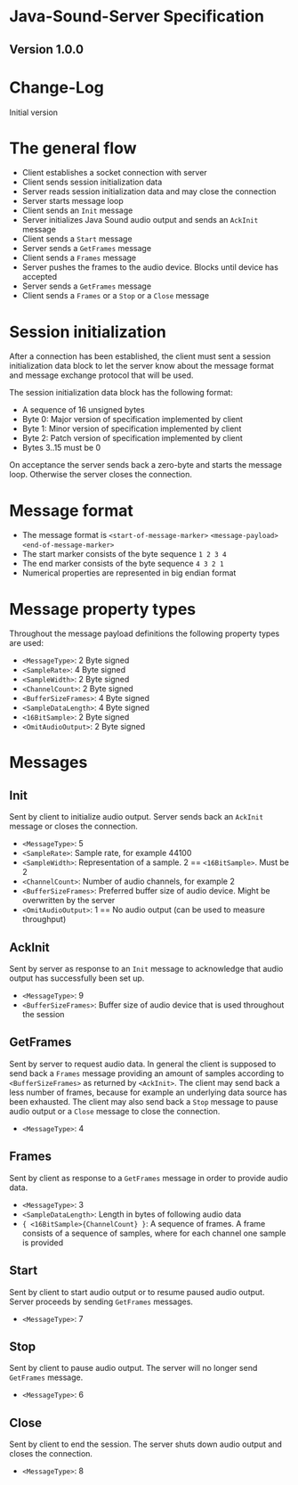 # Java-Sound-Server Specification

## Version 1.0.0

# Change-Log

Initial version

# The general flow

* Client establishes a socket connection with server
* Client sends session initialization data
* Server reads session initialization data and may close the connection
* Server starts message loop
* Client sends an `Init` message
* Server initializes Java Sound audio output and sends an `AckInit` message
* Client sends a `Start` message
* Server sends a `GetFrames` message
* Client sends a `Frames` message
* Server pushes the frames to the audio device. Blocks until device has accepted
* Server sends a `GetFrames` message
* Client sends a `Frames` or a `Stop` or a `Close` message

# Session initialization

After a connection has been established, the client must sent a session initialization
data block to let the server know about the message format and message exchange protocol
that will be used.

The session initialization data block has the following format:

* A sequence of 16 unsigned bytes
* Byte 0: Major version of specification implemented by client
* Byte 1: Minor version of specification implemented by client
* Byte 2: Patch version of specification implemented by client
* Bytes 3..15 must be 0

On acceptance the server sends back a zero-byte and starts the
message loop. Otherwise the server closes the connection.
    
# Message format

* The message format is `<start-of-message-marker>` `<message-payload>` `<end-of-message-marker>`
* The start marker consists of the byte sequence `1 2 3 4`
* The end marker consists of the byte sequence `4 3 2 1`
* Numerical properties are represented in big endian format

# Message property types

Throughout the message payload definitions the following property types are used: 

* `<MessageType>`: 2 Byte signed
* `<SampleRate>`: 4 Byte signed
* `<SampleWidth>`: 2 Byte signed
* `<ChannelCount>`: 2 Byte signed
* `<BufferSizeFrames>`: 4 Byte signed
* `<SampleDataLength>`: 4 Byte signed
* `<16BitSample>`: 2 Byte signed
* `<OmitAudioOutput>`: 2 Byte signed 

# Messages

## Init

Sent by client to initialize audio output. Server sends back an `AckInit` message or closes the connection.

* `<MessageType>`: 5
* `<SampleRate>`: Sample rate, for example 44100
* `<SampleWidth>`: Representation of a sample. 2 == `<16BitSample>`. Must be 2
* `<ChannelCount>`: Number of audio channels, for example 2
* `<BufferSizeFrames>`: Preferred buffer size of audio device. Might be overwritten by the server
* `<OmitAudioOutput>`: 1 == No audio output (can be used to measure throughput) 

## AckInit

Sent by server as response to an `Init` message to acknowledge that audio output has successfully been set up.

* `<MessageType>`: 9
* `<BufferSizeFrames>`: Buffer size of audio device that is used throughout the session

## GetFrames

Sent by server to request audio data. In general the client is supposed to send
back a `Frames` message providing an amount of samples according to `<BufferSizeFrames>`
as returned by `<AckInit>`.
The client may send back a less number of frames, because for example an underlying data source
has been exhausted.
The client may also send back a `Stop` message to pause audio output or a `Close` message
to close the connection.

* `<MessageType>`: 4

## Frames

Sent by client as response to a `GetFrames` message in order to provide audio data.

* `<MessageType>`: 3
* `<SampleDataLength>`: Length in bytes of following audio data
* `{ <16BitSample>{ChannelCount} }`: A sequence of frames. A frame consists of a sequence of samples, where for each channel one sample is provided

## Start

Sent by client to start audio output or to resume paused audio output. Server proceeds by sending `GetFrames` messages.

* `<MessageType>`: 7

## Stop

Sent by client to pause audio output. The server will no longer send `GetFrames` message.

* `<MessageType>`: 6

## Close

Sent by client to end the session. The server shuts down audio output and closes the connection.

* `<MessageType>`: 8

